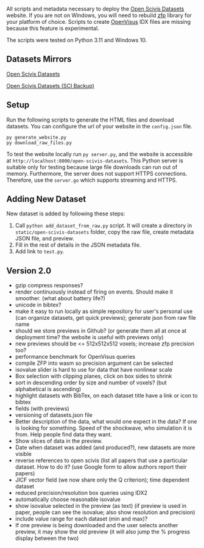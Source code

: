 All scripts and metadata necessary to deploy the [Open Scivis Datasets](https://klacansky.com/open-scivis-datasets) website. If you are not on Windows, you will need to
rebuild [zfp](https://github.com/LLNL/zfp) library for your platform of choice. Scripts to create
[OpenVisus](https://github.com/sci-visus/OpenVisus) IDX files are missing because this feature is experimental.

The scripts were tested on Python 3.11 and Windows 10. 

## Datasets Mirrors

[Open Scivis Datasets](https://klacansky.com/open-scivis-datasets) 

[Open Scivis Datasets (SCI Backup)](https://open-scivis-datasets.sci.utah.edu/open-scivis-datasets/)


## Setup
Run the following scripts to generate the HTML files and download datasets. You can configure the url of your website in the `config.json` file.

```
py generate_website.py
py download_raw_files.py
```

To test the website locally run `py server.py`, and the website is accessible at `http://localhost:8000/open-scivis-datasets`. This Python server
is suitable only for testing because large file downloads can run out of memory. Furthermore, the server does not support HTTPS connections. Therefore, use the `server.go` which supports streaming and HTTPS.


## Adding New Dataset

New dataset is added by following these steps:

1. Call `python add_dataset_from_raw.py` script. It will create a directory in `static/open-scivis-datasets` folder, copy the raw file, create metadata JSON file, and preview.
2. Fill in the rest of details in the JSON metadata file.
3. Add link to `test.py`.


## Version 2.0
- gzip compress responses?
- render continuously instead of firing on events. Should make it smoother. (what about battery life?)
- unicode in bibtex?
- make it easy to run locally as simple repository for user's personal use (can organize datasets, get quick previews); generate json from raw file name
- should we store previews in Github? (or generate them all at once at deployment time? the website is useful with previews only)
- new previews should be <= 512x512x512 voxels; increase zfp precision too?
- performance benchmark for OpenVisus queries
- compile ZFP into wasm so precision argument can be selected
- isovalue slider is hard to use for data that have nonlinear scale
- Box selection with clipping planes, click on box sides to shrink
- sort in descending order by size and number of voxels? (but alphabetical is ascending)
- highlight datasets with BibTex, on each dataset title have a link or icon to bibtex
- fields (with previews)
- versioning of datasets.json file
- Better description of the data, what would one expect in the data? If one is looking for something. Speed of the shockwave, who simulation it is from. Help people find data they want.
- Show slices of data in the preview.
- Date when dataset was added (and produced?), new datasets are more visible
- reverse references to open scivis (list all papers that use a particular dataset. How to do it? (use Google form to allow authors report their papers)
- JICF vector field (we now share only the Q criterion); time dependent dataset
- reduced precision/resolution box queries using IDX2
- automatically choose reasonable isovalue
- show isovalue selected in the preview (as text) (if preview is used in paper, people can see the isovalue; also show resolution and precision)
- include value range for each dataset (min and max)?
- If one preview is being downloaded and the user selects another preview, it may show the old preview (it will also jump the % progress display between the two)
